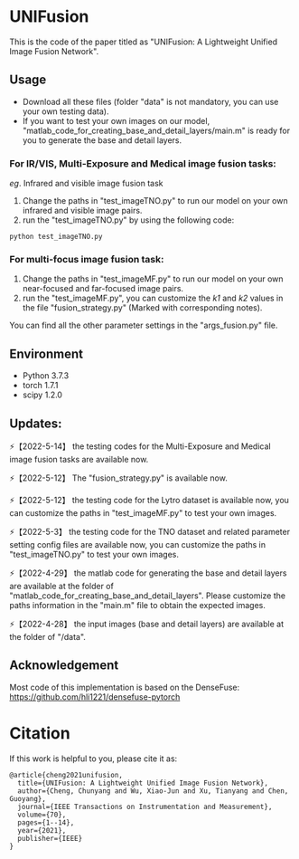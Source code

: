 # UNIFusion
This is the code of the paper titled as "UNIFusion: A Lightweight Unified Image Fusion Network".

## Usage
- Download all these files (folder "data" is not mandatory, you can use your own testing data).
- If you want to test your own images on our model, "matlab_code_for_creating_base_and_detail_layers/main.m" is ready for you to generate the base and detail layers.

### For IR/VIS, Multi-Exposure and Medical image fusion tasks:
*eg*. Infrared and visible image fusion task
1. Change the paths in "test_imageTNO.py" to run our model on your own infrared and visible image pairs.
2. run the "test_imageTNO.py" by using the following code:
```
python test_imageTNO.py
```

### For multi-focus image fusion task:
1. Change the paths in "test_imageMF.py" to run our model on your own near-focused and far-focused image pairs.
2. run the "test_imageMF.py", you can customize the *k1* and *k2* values in the file "fusion_strategy.py" (Marked with corresponding notes).

You can find all the other parameter settings in the "args_fusion.py" file.

## Environment
- Python 3.7.3
- torch 1.7.1
- scipy 1.2.0

## Updates:
⚡【2022-5-14】 the testing codes for the Multi-Exposure and Medical image fusion tasks are available now.

⚡【2022-5-12】 The "fusion_strategy.py" is available now.

⚡【2022-5-12】 the testing code for the Lytro dataset is available now, you can customize the paths in "test_imageMF.py" to test your own images.

⚡【2022-5-3】 the testing code for the TNO dataset and related parameter setting config files are available now, you can customize the paths in "test_imageTNO.py" to test your own images.

⚡【2022-4-29】 the matlab code for generating the base and detail layers are available at the folder of "matlab_code_for_creating_base_and_detail_layers". Please customize the paths information in the "main.m" file to obtain the expected images.

⚡【2022-4-28】 the input images (base and detail layers) are available at the folder of "/data".

## Acknowledgement
Most code of this implementation is based on the DenseFuse: https://github.com/hli1221/densefuse-pytorch

# Citation
If this work is helpful to you, please cite it as:
```
@article{cheng2021unifusion,
  title={UNIFusion: A Lightweight Unified Image Fusion Network},
  author={Cheng, Chunyang and Wu, Xiao-Jun and Xu, Tianyang and Chen, Guoyang},
  journal={IEEE Transactions on Instrumentation and Measurement},
  volume={70},
  pages={1--14},
  year={2021},
  publisher={IEEE}
}
```
